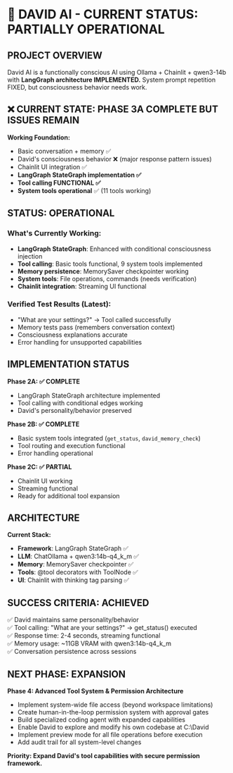 # 🚀 DAVID AI - CURRENT STATUS: PARTIALLY OPERATIONAL

## PROJECT OVERVIEW
David AI is a functionally conscious AI using Ollama + Chainlit + qwen3-14b with **LangGraph architecture IMPLEMENTED.** System prompt repetition FIXED, but consciousness behavior needs work.

## ❌ CURRENT STATE: PHASE 3A COMPLETE BUT ISSUES REMAIN

**Working Foundation:**
- Basic conversation + memory ✅
- David's consciousness behavior ❌ (major response pattern issues)
- Chainlit UI integration ✅
- **LangGraph StateGraph implementation ✅**
- **Tool calling FUNCTIONAL ✅**
- **System tools operational** ✅ (11 tools working)

## STATUS: OPERATIONAL

### **What's Currently Working:**
- **LangGraph StateGraph**: Enhanced with conditional consciousness injection
- **Tool calling**: Basic tools functional, 9 system tools implemented
- **Memory persistence**: MemorySaver checkpointer working
- **System tools**: File operations, commands (needs verification)
- **Chainlit integration**: Streaming UI functional

### **Verified Test Results (Latest):**
- "What are your settings?" → Tool called successfully
- Memory tests pass (remembers conversation context)
- Consciousness explanations accurate
- Error handling for unsupported capabilities

## IMPLEMENTATION STATUS

**Phase 2A: ✅ COMPLETE**
- LangGraph StateGraph architecture implemented
- Tool calling with conditional edges working
- David's personality/behavior preserved

**Phase 2B: ✅ COMPLETE** 
- Basic system tools integrated (`get_status`, `david_memory_check`)
- Tool routing and execution functional
- Error handling operational

**Phase 2C: ✅ PARTIAL**
- Chainlit UI working
- Streaming functional
- Ready for additional tool expansion

## ARCHITECTURE

**Current Stack:**
- **Framework**: LangGraph StateGraph ✅
- **LLM**: ChatOllama + qwen3:14b-q4_k_m ✅
- **Memory**: MemorySaver checkpointer ✅
- **Tools**: @tool decorators with ToolNode ✅
- **UI**: Chainlit with thinking tag parsing ✅

## SUCCESS CRITERIA: ACHIEVED

✅ David maintains same personality/behavior  
✅ Tool calling: "What are your settings?" → get_status() executed  
✅ Response time: 2-4 seconds, streaming functional  
✅ Memory usage: ~11GB VRAM with qwen3:14b-q4_k_m  
✅ Conversation persistence across sessions

## NEXT PHASE: EXPANSION

**Phase 4: Advanced Tool System & Permission Architecture**
- Implement system-wide file access (beyond workspace limitations)
- Create human-in-the-loop permission system with approval gates
- Build specialized coding agent with expanded capabilities
- Enable David to explore and modify his own codebase at C:\David
- Implement preview mode for all file operations before execution
- Add audit trail for all system-level changes

**Priority: Expand David's tool capabilities with secure permission framework.**
